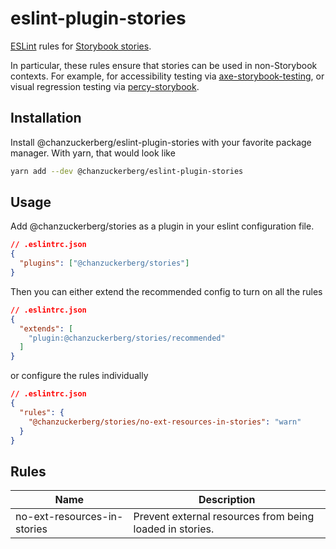 # eslint-plugin-stories

[ESLint](https://eslint.org/) rules for [Storybook stories](https://storybook.js.org/docs/react/get-started/whats-a-story).

In particular, these rules ensure that stories can be used in non-Storybook contexts. For example, for accessibility testing via [axe-storybook-testing](https://github.com/chanzuckerberg/axe-storybook-testing), or visual regression testing via [percy-storybook](https://github.com/percy/percy-storybook).

## Installation

Install @chanzuckerberg/eslint-plugin-stories with your favorite package manager. With yarn, that would look like

```sh
yarn add --dev @chanzuckerberg/eslint-plugin-stories
```

## Usage

Add @chanzuckerberg/stories as a plugin in your eslint configuration file.

```json
// .eslintrc.json
{
  "plugins": ["@chanzuckerberg/stories"]
}
```

Then you can either extend the recommended config to turn on all the rules

```json
// .eslintrc.json
{
  "extends": [
    "plugin:@chanzuckerberg/stories/recommended"
  ]
}
```

or configure the rules individually

```json
// .eslintrc.json
{
  "rules": {
    "@chanzuckerberg/stories/no-ext-resources-in-stories": "warn"
  }
}
```

## Rules

Name                         | Description
---------------------------- | -----------
no-ext-resources-in-stories  | Prevent external resources from being loaded in stories.
